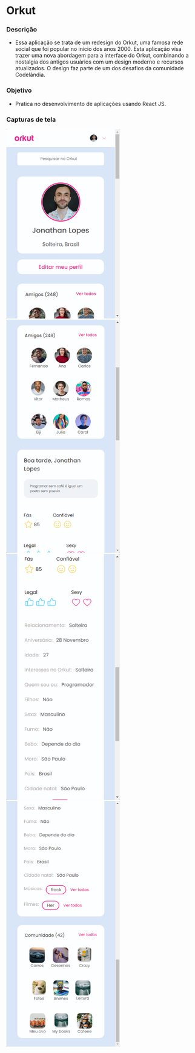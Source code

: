 # Orkut

### Descrição
- Essa aplicação se trata de um redesign do Orkut, uma famosa rede social que foi popular no início dos anos 2000. Esta aplicação visa trazer uma nova abordagem para a interface do Orkut, combinando a nostalgia dos antigos usuários com um design moderno e recursos atualizados. O design faz parte de um dos desafios da comunidade Codelândia.

### Objetivo
- Pratica no desenvolvimento de aplicações usando React JS.

### Capturas de tela

<img width="300" src="./src/img/demo/img1.png"> <br>
<img width="300" src="./src/img/demo/img2.png"> <br>
<img width="300" src="./src/img/demo/img3.png"> <br>
<img width="300" src="./src/img/demo/img4.png">